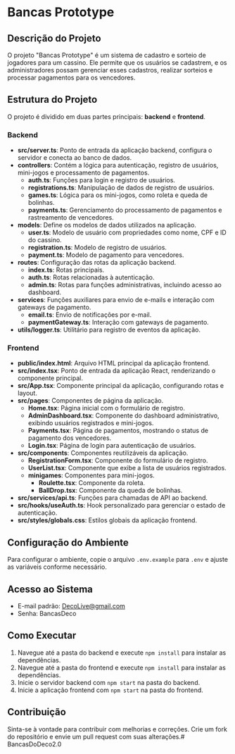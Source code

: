 # Bancas Prototype

## Descrição do Projeto
O projeto "Bancas Prototype" é um sistema de cadastro e sorteio de jogadores para um cassino. Ele permite que os usuários se cadastrem, e os administradores possam gerenciar esses cadastros, realizar sorteios e processar pagamentos para os vencedores.

## Estrutura do Projeto
O projeto é dividido em duas partes principais: **backend** e **frontend**.

### Backend
- **src/server.ts**: Ponto de entrada da aplicação backend, configura o servidor e conecta ao banco de dados.
- **controllers**: Contém a lógica para autenticação, registro de usuários, mini-jogos e processamento de pagamentos.
  - **auth.ts**: Funções para login e registro de usuários.
  - **registrations.ts**: Manipulação de dados de registro de usuários.
  - **games.ts**: Lógica para os mini-jogos, como roleta e queda de bolinhas.
  - **payments.ts**: Gerenciamento do processamento de pagamentos e rastreamento de vencedores.
- **models**: Define os modelos de dados utilizados na aplicação.
  - **user.ts**: Modelo de usuário com propriedades como nome, CPF e ID do cassino.
  - **registration.ts**: Modelo de registro de usuários.
  - **payment.ts**: Modelo de pagamento para vencedores.
- **routes**: Configuração das rotas da aplicação backend.
  - **index.ts**: Rotas principais.
  - **auth.ts**: Rotas relacionadas à autenticação.
  - **admin.ts**: Rotas para funções administrativas, incluindo acesso ao dashboard.
- **services**: Funções auxiliares para envio de e-mails e interação com gateways de pagamento.
  - **email.ts**: Envio de notificações por e-mail.
  - **paymentGateway.ts**: Interação com gateways de pagamento.
- **utils/logger.ts**: Utilitário para registro de eventos da aplicação.

### Frontend
- **public/index.html**: Arquivo HTML principal da aplicação frontend.
- **src/index.tsx**: Ponto de entrada da aplicação React, renderizando o componente principal.
- **src/App.tsx**: Componente principal da aplicação, configurando rotas e layout.
- **src/pages**: Componentes de página da aplicação.
  - **Home.tsx**: Página inicial com o formulário de registro.
  - **AdminDashboard.tsx**: Componente do dashboard administrativo, exibindo usuários registrados e mini-jogos.
  - **Payments.tsx**: Página de pagamentos, mostrando o status de pagamento dos vencedores.
  - **Login.tsx**: Página de login para autenticação de usuários.
- **src/components**: Componentes reutilizáveis da aplicação.
  - **RegistrationForm.tsx**: Componente do formulário de registro.
  - **UserList.tsx**: Componente que exibe a lista de usuários registrados.
  - **minigames**: Componentes para mini-jogos.
    - **Roulette.tsx**: Componente da roleta.
    - **BallDrop.tsx**: Componente da queda de bolinhas.
- **src/services/api.ts**: Funções para chamadas de API ao backend.
- **src/hooks/useAuth.ts**: Hook personalizado para gerenciar o estado de autenticação.
- **src/styles/globals.css**: Estilos globais da aplicação frontend.

## Configuração do Ambiente
Para configurar o ambiente, copie o arquivo `.env.example` para `.env` e ajuste as variáveis conforme necessário.

## Acesso ao Sistema
- E-mail padrão: DecoLive@gmail.com
- Senha: BancasDeco

## Como Executar
1. Navegue até a pasta do backend e execute `npm install` para instalar as dependências.
2. Navegue até a pasta do frontend e execute `npm install` para instalar as dependências.
3. Inicie o servidor backend com `npm start` na pasta do backend.
4. Inicie a aplicação frontend com `npm start` na pasta do frontend.

## Contribuição
Sinta-se à vontade para contribuir com melhorias e correções. Crie um fork do repositório e envie um pull request com suas alterações.#   B a n c a s D o D e c o 2 . 0  
 